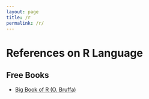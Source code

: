 ```yaml
---
layout: page
title: /r
permalink: /r/
---
```


# References on R Language


## Free Books
- [Big Book of R (O. Bruffa)](https://www.bigbookofr.com/)

